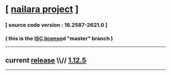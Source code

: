 
# [ [nailara project](http://www.nailara.net/) ]

### [ source code version : 18.2587-2621.0 ]

### ( this is the [ISC license](license)d "master" branch )
---
## current [release](https://github.com/anotherlink/nailara/releases) \\\\// [1.12.5](https://github.com/anotherlink/nailara/releases/tag/1.12.5)
---

